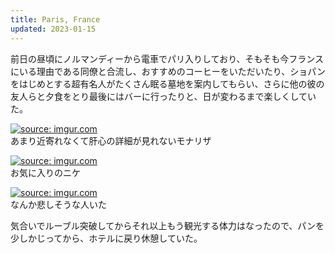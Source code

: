```yaml
---
title: Paris, France
updated: 2023-01-15
---
```


前日の昼頃にノルマンディーから電車でパリ入りしており、そもそも今フランスにいる理由である同僚と合流し、おすすめのコーヒーをいただいたり、ショパンをはじめとする超有名人がたくさん眠る墓地を案内してもらい、さらに他の彼の友人らと夕食をとり最後にはバーに行ったりと、日が変わるまで楽しくしていた。

<a href="https://imgur.com/iDzXhN4"><img src="https://i.imgur.com/iDzXhN4.jpg" title="source: imgur.com" /></a>  
あまり近寄れなくて肝心の詳細が見れないモナリザ

<a href="https://imgur.com/ZR0FydG"><img src="https://i.imgur.com/ZR0FydG.jpg" title="source: imgur.com" /></a>  
お気に入りのニケ

<a href="https://imgur.com/7m86nl9"><img src="https://i.imgur.com/7m86nl9.jpg" title="source: imgur.com" /></a>  
なんか悲しそうな人いた

気合いでルーブル突破してからそれ以上もう観光する体力はなったので、パンを少しかじってから、ホテルに戻り休憩していた。
